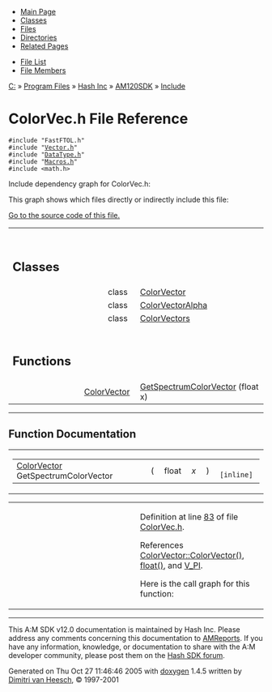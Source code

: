 <div class="tabs">

- [Main Page](index.md)
- [Classes](annotated.md)
- <span id="current">[Files](files.md)</span>
- [Directories](dirs.md)
- [Related Pages](pages.md)

</div>

<div class="tabs">

- [File List](files.md)
- [File Members](globals.md)

</div>

<div class="nav">

<a href="dir_C_3A_2F.md" class="el">C:</a> » <a href="dir_C_3A_2FProgram_20Files_2F.md" class="el">Program Files</a> » <a href="dir_C_3A_2FProgram_20Files_2FHash_20Inc_2F.md" class="el">Hash Inc</a> » <a href="dir_C_3A_2FProgram_20Files_2FHash_20Inc_2FAM120SDK_2F.md" class="el">AM120SDK</a> » <a href="dir_C_3A_2FProgram_20Files_2FHash_20Inc_2FAM120SDK_2FInclude_2F.md" class="el">Include</a>

</div>

# ColorVec.h File Reference

`#include "FastFTOL.h"`  
`#include "`<a href="Vector_8h-source.md" class="el"><code>Vector.h</code></a>`"`  
`#include "`<a href="DataType_8h-source.md" class="el"><code>DataType.h</code></a>`"`  
`#include "`<a href="Macros_8h-source.md" class="el"><code>Macros.h</code></a>`"`  
`#include <math.h>`  

Include dependency graph for ColorVec.h:

<span class="image placeholder" original-image-src="ColorVec_8h__incl.gif" original-image-title="" border="0" usemap="#C:/Program Files/Hash Inc/AM120SDK/Include/ColorVec.h_map"></span>

This graph shows which files directly or indirectly include this file:

<span class="image placeholder" original-image-src="ColorVec_8h__dep__incl.gif" original-image-title="" border="0" usemap="#C:/Program Files/Hash Inc/AM120SDK/Include/ColorVec.hdep_map"></span>

[Go to the source code of this file.](ColorVec_8h-source.md)

<table data-border="0" data-cellpadding="0" data-cellspacing="0">
<colgroup>
<col style="width: 50%" />
<col style="width: 50%" />
</colgroup>
<tbody>
<tr>
<td></td>
<td></td>
</tr>
<tr>
<td colspan="2"><br />
&#10;<h2 id="classes">Classes</h2></td>
</tr>
<tr>
<td class="memItemLeft" style="text-align: right;" data-nowrap="" data-valign="top">class  </td>
<td class="memItemRight" data-valign="bottom"><a href="classColorVector.md" class="el">ColorVector</a></td>
</tr>
<tr>
<td class="memItemLeft" style="text-align: right;" data-nowrap="" data-valign="top">class  </td>
<td class="memItemRight" data-valign="bottom"><a href="classColorVectorAlpha.md" class="el">ColorVectorAlpha</a></td>
</tr>
<tr>
<td class="memItemLeft" style="text-align: right;" data-nowrap="" data-valign="top">class  </td>
<td class="memItemRight" data-valign="bottom"><a href="classColorVectors.md" class="el">ColorVectors</a></td>
</tr>
<tr>
<td colspan="2"><br />
&#10;<h2 id="functions">Functions</h2></td>
</tr>
<tr>
<td class="memItemLeft" style="text-align: right;" data-nowrap="" data-valign="top"><a href="classColorVector.md" class="el">ColorVector</a> </td>
<td class="memItemRight" data-valign="bottom"><a href="ColorVec_8h.md#676e95304b2f3bafe5b030aa82b7fdf7" class="el">GetSpectrumColorVector</a> (float x)</td>
</tr>
</tbody>
</table>

------------------------------------------------------------------------

## Function Documentation

<span id="676e95304b2f3bafe5b030aa82b7fdf7" class="anchor"></span>

<table class="mdTable" data-cellpadding="2" data-cellspacing="0">
<colgroup>
<col style="width: 100%" />
</colgroup>
<tbody>
<tr>
<td class="mdRow"><table data-cellpadding="0" data-cellspacing="0" data-border="0">
<tbody>
<tr>
<td class="md" data-nowrap="" data-valign="top"><a href="classColorVector.md" class="el">ColorVector</a> GetSpectrumColorVector</td>
<td class="md" data-valign="top">( </td>
<td class="md" data-nowrap="" data-valign="top">float </td>
<td class="mdname1" data-valign="top" data-nowrap=""><em>x</em></td>
<td class="md" data-valign="top"> ) </td>
<td class="md" data-nowrap=""><code> [inline]</code></td>
</tr>
</tbody>
</table></td>
</tr>
</tbody>
</table>

<table data-cellspacing="5" data-cellpadding="0" data-border="0">
<colgroup>
<col style="width: 50%" />
<col style="width: 50%" />
</colgroup>
<tbody>
<tr>
<td> </td>
<td><p>Definition at line <a href="ColorVec_8h-source.md#l00083" class="el">83</a> of file <a href="ColorVec_8h-source.md" class="el">ColorVec.h</a>.</p>
<p>References <a href="ColorVec_8h-source.md#l00032" class="el">ColorVector::ColorVector()</a>, <a href="Rave_8h.md#51b38547609c2cb31342492287c149e1" class="el">float()</a>, and <a href="ColorBuf_8h-source.md#l00019" class="el">V_PI</a>.</p>
<p>Here is the call graph for this function:</p>
<span class="image placeholder" data-original-image-src="ColorVec_8h_676e95304b2f3bafe5b030aa82b7fdf7_cgraph.gif" data-original-image-title="" data-border="0" usemap="#ColorVec_8h_676e95304b2f3bafe5b030aa82b7fdf7_cgraph_map"></span></td>
</tr>
</tbody>
</table>

------------------------------------------------------------------------

<span class="small">This A:M SDK v12.0 documentation is maintained by Hash Inc. Please address any comments concerning this documentation to [AMReports](http://www.hash.com/reports). If you have any information, knowledge, or documentation to share with the A:M developer community, please post them on the [Hash SDK forum](http://www.hash.com/forums/index.php?showforum=11).</span>

Generated on Thu Oct 27 11:46:46 2005 with [<span class="image placeholder" original-image-src="doxygen.png" original-image-title="" height="45" width="100" align="middle" border="0">doxygen</span>](http://www.doxygen.org/index.html) 1.4.5 written by [Dimitri van Heesch](mailto:dimitri@stack.nl), © 1997-2001
